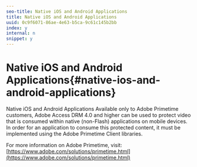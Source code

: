 ```yaml
---
seo-title: Native iOS and Android Applications
title: Native iOS and Android Applications
uuid: 0c9f6071-86ae-4e63-b5ca-9c61c145b2bb
index: y
internal: n
snippet: y
---
```


# Native iOS and Android Applications{#native-ios-and-android-applications}

Native iOS and Android Applications Available only to Adobe Primetime customers, Adobe Access DRM 4.0 and higher can be used to protect video that is consumed within native (non-Flash) applications on mobile devices. In order for an application to consume this protected content, it must be implemented using the Adobe Primetime Client libraries.

For more information on Adobe Primetime, visit: [https://www.adobe.com/solutions/primetime.html](https://www.adobe.com/solutions/primetime.html) 
